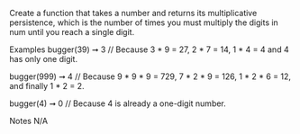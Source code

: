 Create a function that takes a number and returns its multiplicative persistence, which is the number of times you must multiply the digits in num until you reach a single digit.

Examples
bugger(39) ➞ 3
// Because 3 * 9 = 27, 2 * 7 = 14, 1 * 4 = 4 and 4 has only one digit.

bugger(999) ➞ 4
// Because 9 * 9 * 9 = 729, 7 * 2 * 9 = 126, 1 * 2 * 6 = 12, and finally 1 * 2 = 2.

bugger(4) ➞ 0
// Because 4 is already a one-digit number.

Notes
N/A